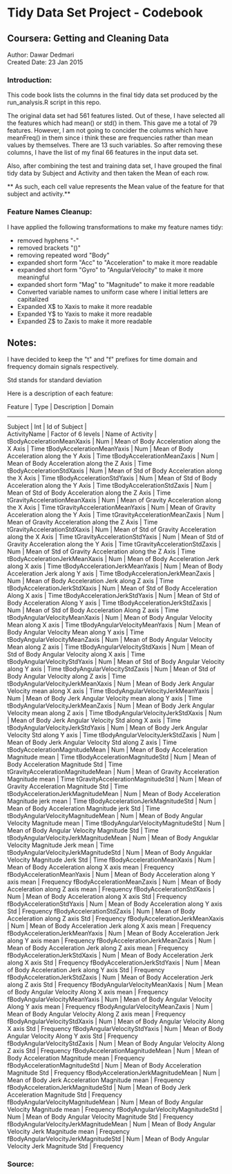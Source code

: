 Tidy Data Set Project - Codebook
=================================

Coursera: Getting and Cleaning Data
-------------------------------------

Author: Dawar Dedmari  
Created Date: 23 Jan 2015 


### Introduction:  

This code book lists the columns in the final tidy data set produced by the run_analysis.R script in this repo.

The original data set had 561 features listed. Out of these, I have selected all the features which had mean() or std() in them.
This gave me a total of 79 features. However, I am not going to concider the columns which have meanFreq() in them since i think
 these are frequencies rather than mean values by themselves. There are 13 such variables. So after removing these columns, I have the 
 list of my final 66 features in the input data set.
 
 
 Also, after combining the test and training data set, I have grouped the final tidy data by Subject and Activity and then taken the Mean of each row.
 
 ** As such, each cell value represents the Mean value of the feature for that subject and activity.**
 
 
### Feature Names Cleanup:

I have applied the following transformations to make my feature names tidy:

* removed hyphens "-"
* removed brackets "()"              
* removing repeated word "Body"
* expanded short form "Acc" to "Acceleration" to make it more readable 
* expanded short form "Gyro" to "AngularVelocity" to make it more meaningful
* expanded short form "Mag" to "Magnitude" to make it more readable          
* Converted variable names to uniform case where I initial letters are capitalized
* Expanded X$ to Xaxis to make it more readable
* Expanded Y$ to Yaxis to make it more readable
* Expanded Z$ to Zaxis to make it more readable


## Notes: 

I have decided to keep the "t" and "f" prefixes for time domain and frequency domain signals respectively.

Std stands for standard deviation



Here is a description of each feature:

Feature	|	Type	|	Description	|	Domain
---------------------------------------------------------		-----------------		-----------------------		-------------
Subject	|	Int	|	Id of Subject	|	
ActivityName	|	Factor of 6 levels	|	Name of Activity	|	
tBodyAccelerationMeanXaxis	|	Num	|	Mean of Body Acceleration along the X Axis	|	Time
tBodyAccelerationMeanYaxis	|	Num	|	Mean of Body Acceleration along the Y Axis	|	Time
tBodyAccelerationMeanZaxis	|	Num	|	Mean of Body Acceleration along the Z Axis	|	Time
tBodyAccelerationStdXaxis	|	Num	|	Mean of Std of Body Acceleration along the X Axis	|	Time
tBodyAccelerationStdYaxis	|	Num	|	Mean of Std of Body Acceleration along the Y Axis	|	Time
tBodyAccelerationStdZaxis	|	Num	|	Mean of Std of Body Acceleration along the Z Axis	|	Time
tGravityAccelerationMeanXaxis	|	Num	|	Mean of Gravity Acceleration along the X Axis	|	Time
tGravityAccelerationMeanYaxis	|	Num	|	Mean of Gravity Acceleration along the Y Axis	|	Time
tGravityAccelerationMeanZaxis	|	Num	|	Mean of Gravity Acceleration along the Z Axis	|	Time
tGravityAccelerationStdXaxis	|	Num	|	Mean of Std of Gravity Acceleration along the X Axis	|	Time
tGravityAccelerationStdYaxis	|	Num	|	Mean of Std of Gravity Acceleration along the Y Axis	|	Time
tGravityAccelerationStdZaxis	|	Num	|	Mean of Std of Gravity Acceleration along the Z Axis	|	Time
tBodyAccelerationJerkMeanXaxis	|	Num	|	Mean of Body Acceleration Jerk along X axis	|	Time
tBodyAccelerationJerkMeanYaxis	|	Num	|	Mean of Body Acceleration Jerk along Y axis	|	Time
tBodyAccelerationJerkMeanZaxis	|	Num	|	Mean of Body Acceleration Jerk along Z axis	|	Time
tBodyAccelerationJerkStdXaxis	|	Num	|	Mean of Std of Body Acceleration Along X axis	|	Time
tBodyAccelerationJerkStdYaxis	|	Num	|	Mean of Std of Body Acceleration Along Y axis	|	Time
tBodyAccelerationJerkStdZaxis	|	Num	|	Mean of Std of Body Acceleration Along Z axis	|	Time
tBodyAngularVelocityMeanXaxis	|	Num	|	Mean of Body Angular Velocity Mean along X axis	|	Time
tBodyAngularVelocityMeanYaxis	|	Num	|	Mean of Body Angular Velocity Mean along Y axis	|	Time
tBodyAngularVelocityMeanZaxis	|	Num	|	Mean of Body Angular Velocity Mean along Z axis	|	Time
tBodyAngularVelocityStdXaxis	|	Num	|	Mean of Std of Body Angular Velocity along X axis	|	Time
tBodyAngularVelocityStdYaxis	|	Num	|	Mean of Std of Body Angular Velocity along Y axis	|	Time
tBodyAngularVelocityStdZaxis	|	Num	|	Mean of Std of Body Angular Velocity along Z axis	|	Time
tBodyAngularVelocityJerkMeanXaxis	|	Num	|	Mean of Body Jerk Angular Velocity mean along X axis	|	Time
tBodyAngularVelocityJerkMeanYaxis	|	Num	|	Mean of Body Jerk Angular Velocity mean along Y axis	|	Time
tBodyAngularVelocityJerkMeanZaxis	|	Num	|	Mean of Body Jerk Angular Velocity mean along Z axis	|	Time
tBodyAngularVelocityJerkStdXaxis	|	Num	|	Mean of Body Jerk Angular Velocity Std along X axis	|	Time
tBodyAngularVelocityJerkStdYaxis	|	Num	|	Mean of Body Jerk Angular Velocity Std along Y axis	|	Time
tBodyAngularVelocityJerkStdZaxis	|	Num	|	Mean of Body Jerk Angular Velocity Std along Z axis	|	Time
tBodyAccelerationMagnitudeMean	|	Num	|	Mean of Body Acceleration Magnitude mean	|	Time
tBodyAccelerationMagnitudeStd	|	Num	|	Mean of Body Acceleration Magnitude Std	|	Time
tGravityAccelerationMagnitudeMean	|	Num	|	Mean of Gravity Acceleration Magnitude mean	|	Time
tGravityAccelerationMagnitudeStd	|	Num	|	Mean of Gravity Acceleration Magnitude Std	|	Time
tBodyAccelerationJerkMagnitudeMean	|	Num	|	Mean of Body Acceleration Magnitude jerk mean	|	Time
tBodyAccelerationJerkMagnitudeStd	|	Num	|	Mean of Body Acceleration Magnitude jerk Std	|	Time
tBodyAngularVelocityMagnitudeMean	|	Num	|	Mean of Body Angular Velocity Magnitude mean	|	Time
tBodyAngularVelocityMagnitudeStd	|	Num	|	Mean of Body Angular Velocity Magnitude Std	|	Time
tBodyAngularVelocityJerkMagnitudeMean	|	Num	|	Mean of Body Anguklar Velocity Magnitude Jerk mean	|	Time
tBodyAngularVelocityJerkMagnitudeStd	|	Num	|	Mean of Body Anguklar Velocity Magnitude Jerk Std	|	Time
fBodyAccelerationMeanXaxis	|	Num	|	Mean of Body Acceleration along X axis mean	|	Frequency
fBodyAccelerationMeanYaxis	|	Num	|	Mean of Body Acceleration along Y axis mean	|	Frequency
fBodyAccelerationMeanZaxis	|	Num	|	Mean of Body Acceleration along Z axis mean	|	Frequency
fBodyAccelerationStdXaxis	|	Num	|	Mean of Body Acceleration along X axis Std	|	Frequency
fBodyAccelerationStdYaxis	|	Num	|	Mean of Body Acceleration along Y axis Std	|	Frequency
fBodyAccelerationStdZaxis	|	Num	|	Mean of Body Acceleration along Z axis Std	|	Frequency
fBodyAccelerationJerkMeanXaxis	|	Num	|	Mean of Body Acceleration Jerk along X axis mean	|	Frequency
fBodyAccelerationJerkMeanYaxis	|	Num	|	Mean of Body Acceleration Jerk along Y axis mean	|	Frequency
fBodyAccelerationJerkMeanZaxis	|	Num	|	Mean of Body Acceleration Jerk along Z axis mean	|	Frequency
fBodyAccelerationJerkStdXaxis	|	Num	|	Mean of Body Acceleration Jerk along X axis Std	|	Frequency
fBodyAccelerationJerkStdYaxis	|	Num	|	Mean of Body Acceleration Jerk along Y axis Std	|	Frequency
fBodyAccelerationJerkStdZaxis	|	Num	|	Mean of Body Acceleration Jerk along Z axis Std	|	Frequency
fBodyAngularVelocityMeanXaxis	|	Num	|	Mean of Body Angular Velocity Along X axis mean	|	Frequency
fBodyAngularVelocityMeanYaxis	|	Num	|	Mean of Body Angular Velocity Along Y axis mean	|	Frequency
fBodyAngularVelocityMeanZaxis	|	Num	|	Mean of Body Angular Velocity Along Z axis mean	|	Frequency
fBodyAngularVelocityStdXaxis	|	Num	|	Mean of Body Angular Velocity Along X axis Std	|	Frequency
fBodyAngularVelocityStdYaxis	|	Num	|	Mean of Body Angular Velocity Along Y axis Std	|	Frequency
fBodyAngularVelocityStdZaxis	|	Num	|	Mean of Body Angular Velocity Along Z axis Std	|	Frequency
fBodyAccelerationMagnitudeMean	|	Num	|	Mean of Body Acceleration Magnitude mean	|	Frequency
fBodyAccelerationMagnitudeStd	|	Num	|	Mean of Body Acceleration Magnitude Std	|	Frequency
fBodyAccelerationJerkMagnitudeMean	|	Num	|	Mean of Body Jerk Acceleration Magnitude mean	|	Frequency
fBodyAccelerationJerkMagnitudeStd	|	Num	|	Mean of Body Jerk Acceleration Magnitude Std	|	Frequency
fBodyAngularVelocityMagnitudeMean	|	Num	|	Mean of Body Angular Velocity Magnitude mean	|	Frequency
fBodyAngularVelocityMagnitudeStd	|	Num	|	Mean of Body Angular Velocity Magnitude Std	|	Frequency
fBodyAngularVelocityJerkMagnitudeMean	|	Num	|	Mean of Body Angular Velocity Jerk Magnitude mean	|	Frequency
fBodyAngularVelocityJerkMagnitudeStd	|	Num	|	Mean of Body Angular Velocity Jerk Magnitude Std	|	Frequency	







### Source: